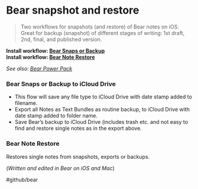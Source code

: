 # Bear snapshot and restore
> Two workflows for snapshots (and restore) of Bear notes on iOS.   
> Great for backup (snapshot) of different stages of writing: 1st draft, 2nd, final, and published version.  

**Install workflow: [Bear Snaps or Backup](https://workflow.is/workflows/8c15998b126943db9eedaf14f02c1b4e)**  
**Install workflow: [Bear Note Restore](https://workflow.is/workflows/c51585ffce924f93a6a2824aae00545a)**

*See also: [Bear Power Pack](https://github.com/rovest/Bear-Power-Pack/blob/master/README.md)*

### Bear Snaps or Backup to iCloud Drive
* This flow will save any file type to iCloud Drive with date stamp added to filename. 
* Export all Notes as Text Bundles as routine backup, to iCloud Drive with date stamp added to folder name.
* Save Bear’s backup to iCloud Drive (includes trash etc. and not easy to find and restore single notes as in the export above.

### Bear Note Restore
Restores single notes from snapshots, exports or backups.

(*Written and edited in Bear on iOS and Mac*)

#github/bear